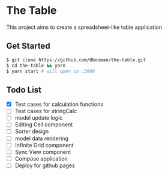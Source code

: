 # The Table

This project aims to create a spreadsheet-like table application

## Get Started

```bash
$ git clone https://github.com/Obooman/the-table.git
$ cd the-table && yarn
$ yarn start # will open in :3000
```

## Todo List

- [x] Test cases for calculation functions
- [ ] Test cases for stringCalc
- [ ] model update logic
- [ ] Editing Cell component
- [ ] Sorter design
- [ ] model data rendering
- [ ] Infinite Grid component
- [ ] Sync View component
- [ ] Compose application
- [ ] Deploy for github pages
